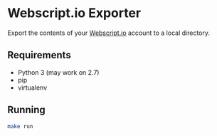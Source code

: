 # Webscript.io Exporter

Export the contents of your [Webscript.io](https://webscript.io) account to a local directory.


## Requirements

 * Python 3 (may work on 2.7)
 * pip
 * virtualenv


## Running

```bash
make run
```
